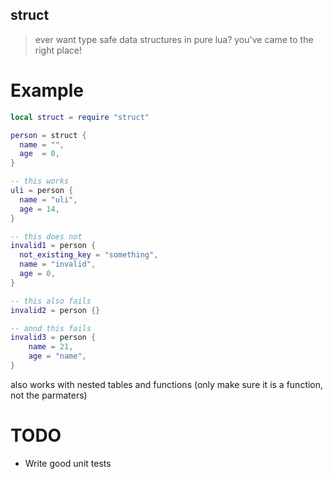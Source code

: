 ## struct
> ever want type safe data structures in pure lua? you've came to the right place!

# Example
```lua
local struct = require "struct"

person = struct {
  name = "",
  age  = 0,
}

-- this works
uli = person {
  name = "uli",
  age = 14,
}

-- this does not
invalid1 = person {
  not_existing_key = "something",
  name = "invalid",
  age = 0,
}

-- this also fails
invalid2 = person {}

-- annd this fails
invalid3 = person {
	name = 21,
	age = "name",
}
```
also works with nested tables and functions (only make sure it is a function, not the parmaters)

# TODO
* Write good unit tests
